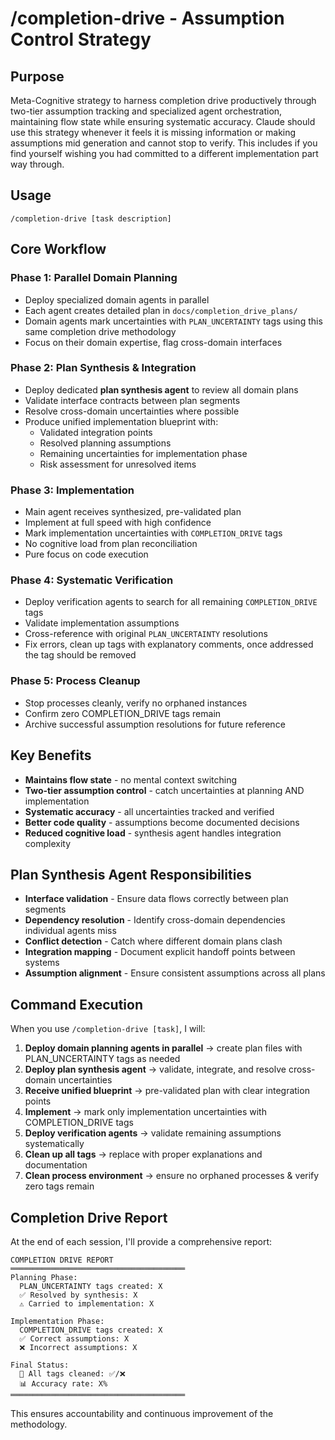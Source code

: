 # /completion-drive - Assumption Control Strategy

## Purpose
Meta-Cognitive strategy to harness completion drive productively through two-tier assumption tracking and specialized agent orchestration, maintaining flow state while ensuring systematic accuracy.
Claude should use this strategy whenever it feels it is missing information or making assumptions mid generation and cannot stop to verify. This includes if you find yourself wishing you had committed to a different implementation part way through.
## Usage
```
/completion-drive [task description]
```

## Core Workflow

### Phase 1: Parallel Domain Planning
- Deploy specialized domain agents in parallel
- Each agent creates detailed plan in `docs/completion_drive_plans/`
- Domain agents mark uncertainties with `PLAN_UNCERTAINTY` tags using this same completion drive methodology
- Focus on their domain expertise, flag cross-domain interfaces

### Phase 2: Plan Synthesis & Integration
- Deploy dedicated **plan synthesis agent** to review all domain plans
- Validate interface contracts between plan segments
- Resolve cross-domain uncertainties where possible
- Produce unified implementation blueprint with:
  - Validated integration points
  - Resolved planning assumptions
  - Remaining uncertainties for implementation phase
  - Risk assessment for unresolved items

### Phase 3: Implementation
- Main agent receives synthesized, pre-validated plan
- Implement at full speed with high confidence
- Mark implementation uncertainties with `COMPLETION_DRIVE` tags
- No cognitive load from plan reconciliation
- Pure focus on code execution

### Phase 4: Systematic Verification
- Deploy verification agents to search for all remaining `COMPLETION_DRIVE` tags
- Validate implementation assumptions
- Cross-reference with original `PLAN_UNCERTAINTY` resolutions
- Fix errors, clean up tags with explanatory comments, once addressed the tag should be removed

### Phase 5: Process Cleanup
- Stop processes cleanly, verify no orphaned instances
- Confirm zero COMPLETION_DRIVE tags remain
- Archive successful assumption resolutions for future reference

## Key Benefits
- **Maintains flow state** - no mental context switching
- **Two-tier assumption control** - catch uncertainties at planning AND implementation
- **Systematic accuracy** - all uncertainties tracked and verified  
- **Better code quality** - assumptions become documented decisions
- **Reduced cognitive load** - synthesis agent handles integration complexity

## Plan Synthesis Agent Responsibilities
- **Interface validation** - Ensure data flows correctly between plan segments
- **Dependency resolution** - Identify cross-domain dependencies individual agents miss
- **Conflict detection** - Catch where different domain plans clash
- **Integration mapping** - Document explicit handoff points between systems
- **Assumption alignment** - Ensure consistent assumptions across all plans


## Command Execution
When you use `/completion-drive [task]`, I will:

1. **Deploy domain planning agents in parallel** → create plan files with PLAN_UNCERTAINTY tags as needed
2. **Deploy plan synthesis agent** → validate, integrate, and resolve cross-domain uncertainties
3. **Receive unified blueprint** → pre-validated plan with clear integration points
4. **Implement** → mark only implementation uncertainties with COMPLETION_DRIVE tags
5. **Deploy verification agents** → validate remaining assumptions systematically
6. **Clean up all tags** → replace with proper explanations and documentation
7. **Clean process environment** → ensure no orphaned processes & verify zero tags remain

## Completion Drive Report
At the end of each session, I'll provide a comprehensive report:

```
COMPLETION DRIVE REPORT
═══════════════════════════════════════
Planning Phase:
  PLAN_UNCERTAINTY tags created: X
  ✅ Resolved by synthesis: X
  ⚠️ Carried to implementation: X

Implementation Phase:  
  COMPLETION_DRIVE tags created: X
  ✅ Correct assumptions: X
  ❌ Incorrect assumptions: X
  
Final Status:
  🧹 All tags cleaned: ✅/❌
  📊 Accuracy rate: X%
═══════════════════════════════════════
```

This ensures accountability and continuous improvement of the methodology.
